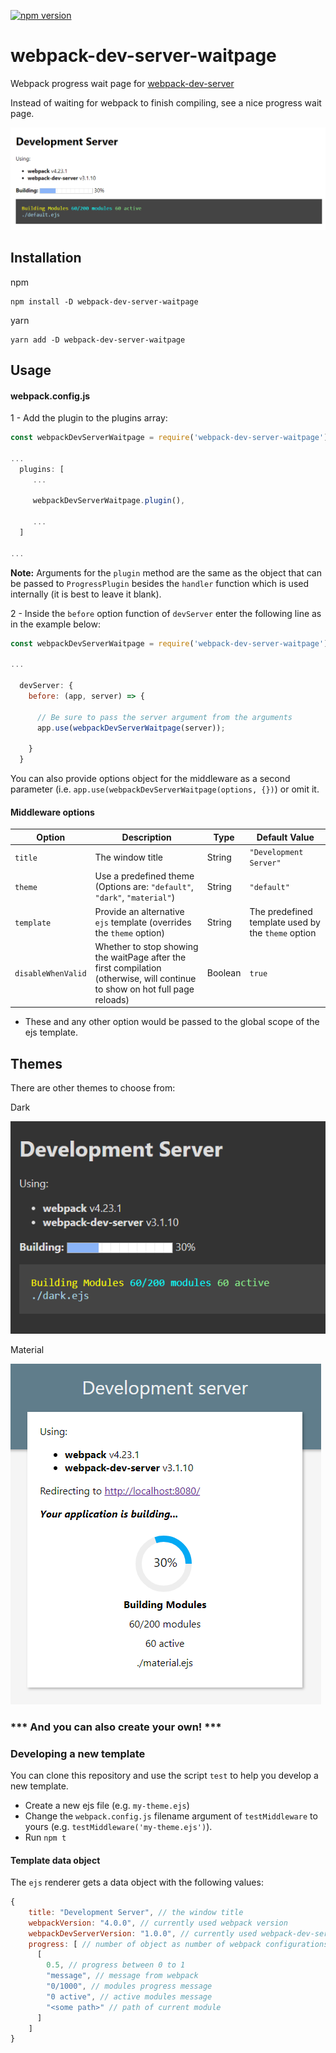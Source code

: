[![npm version](https://badge.fury.io/js/webpack-dev-server-waitpage.svg)](https://badge.fury.io/js/webpack-dev-server-waitpage)

# webpack-dev-server-waitpage
Webpack progress wait page for [webpack-dev-server](https://github.com/webpack/webpack-dev-server)

Instead of waiting for webpack to finish compiling, see a nice progress wait page.

![screenshot](screenshot.png)

## Installation

npm
```
npm install -D webpack-dev-server-waitpage
```

yarn
```
yarn add -D webpack-dev-server-waitpage
```

## Usage

#### webpack.config.js

1 - Add the plugin to the plugins array:
```js
const webpackDevServerWaitpage = require('webpack-dev-server-waitpage');

...
  plugins: [
     ...

     webpackDevServerWaitpage.plugin(),
  
     ...
  ] 

...
```

**Note:** Arguments for the `plugin` method are the same as the object that can be passed to `ProgressPlugin` besides the `handler` function which is used internally (it is best to leave it blank).

2 - Inside the `before` option function of `devServer` enter the following line as in the example below:

```js
const webpackDevServerWaitpage = require('webpack-dev-server-waitpage');

...

  devServer: {
    before: (app, server) => {

      // Be sure to pass the server argument from the arguments
      app.use(webpackDevServerWaitpage(server));

    }
  }

```
You can also provide options object for the middleware as a second parameter (i.e. `app.use(webpackDevServerWaitpage(options, {})`) or omit it.

#### Middleware options

| Option |Description|Type|Default Value|
|--------|-----------|----|-------------|
|`title`|The window title|String|`"Development Server"`|
|`theme`|Use a predefined theme (Options are: `"default"`, `"dark"`, `"material"`)|String|`"default"`|
|`template`|Provide an alternative `ejs` template (overrides the `theme` option)|String|The predefined template used by the `theme` option|
|`disableWhenValid`|Whether to stop showing the waitPage after the first compilation (otherwise, will continue to show on hot full page reloads)|Boolean|`true` 

* These and any other option would be passed to the global scope of the ejs template.


## Themes

There are other themes to choose from:

Dark

![Dark](screenshot3.png)

Material

![Material](screenshot2.png)

### *** And you can also create your own! ***

### Developing a new template

You can clone this repository and use the script `test` to help you develop a new template.
- Create a new ejs file (e.g. `my-theme.ejs`)
- Change the `webpack.config.js` filename argument of `testMiddleware` to yours (e.g. `testMiddleware('my-theme.ejs')`).
- Run `npm t`

#### Template data object

The `ejs` renderer gets a data object with the following values:
```js
{
    title: "Development Server", // the window title
    webpackVersion: "4.0.0", // currently used webpack version
    webpackDevServerVersion: "1.0.0", // currently used webpack-dev-server version
    progress: [ // number of object as number of webpack configurations
      [
        0.5, // progress between 0 to 1
        "message", // message from webpack
        "0/1000", // modules progress message
        "0 active", // active modules message
        "<some path>" // path of current module
      ]
    ]
}
```

